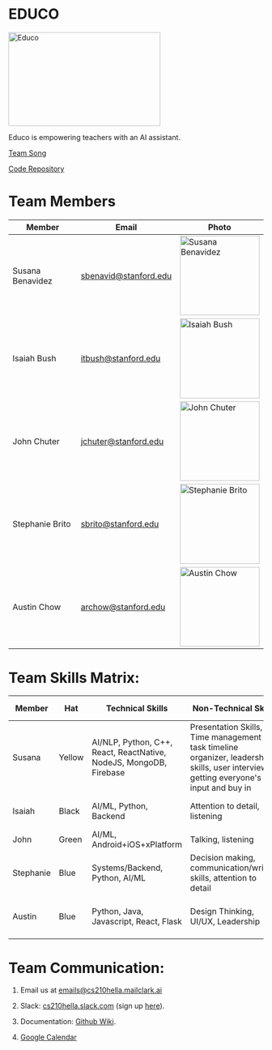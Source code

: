 <!--
# TODO (as team):
1. team comms; how we contact each other (iMessage, email, other?), how tteam contacts us (email, special group?)


RE Comms: I highly highly highly :) suggest Slack. We will want to use it once we start building anyway and makes it easy to search for past Q&A and the channels will be helpful when we break down to tech subteams, etc. You don't have to have it on your phone if that's not doable (you can use the web or desktop app but lets chat about expected response rate in person. 

2. Poll for availability: let's nail down time on our calendar to get work done
-->
# EDUCO

<img src="https://i.imgur.com/oH1r8nv.jpg?1" alt="Educo" width="300" height="185">

Educo is empowering teachers with an AI assistant. 

[Team Song](https://www.youtube.com/watch?v=JC82Il2cjqA)

[Code Repository](https://github.com/LACoderDeBH/edMod/)

# Team Members
Member | Email | Photo
--- | --- | ---
Susana Benavidez | sbenavid@stanford.edu | <img src="https://pbs.twimg.com/profile_images/1212062544715665410/aIB6LaxE_400x400.jpg" alt="Susana Benavidez" width="157.5" height="157.5">
Isaiah Bush | itbush@stanford.edu | <img src="https://i.imgur.com/obCDLXb.jpg" alt="Isaiah Bush" width="157.5" height="157.5">
John Chuter | jchuter@stanford.edu | <img src="https://imgur.com/Drzepet.jpg" alt="John Chuter" width="157.5" height="157.5"><!-- cat: https://imgur.com/0MXcoi9.jpg me:https://imgur.com/SnaySFC.jpg #me2:https://imgur.com/Drzepet.jpg -->
Stephanie Brito  | sbrito@stanford.edu | <img src="https://i.imgur.com/bQ3IRME.jpg?1" alt="Stephanie Brito" width="157.5" height="157.5">
Austin Chow | archow@stanford.edu | <img src="https://imgur.com/sxBbwGg.jpg" alt="Austin Chow" width="157.5" height="157.5">

# Team Skills Matrix:

Member | Hat | Technical Skills | Non-Technical Skills | Personal Traits | Desired Growth | Weaknesses
--- | --- | --- | --- | --- | --- | ---
Susana | Yellow | AI/NLP, Python, C++, React, ReactNative, NodeJS, MongoDB, Firebase | Presentation Skills, Time management / task timeline organizer, leadership skills, user interviews, getting everyone's input and buy in | Thoughtful, resilient, kind, hard working | Implementing lifecycle AI models  | Leveraging cloud services for AI models, UX/UI, design
Isaiah | Black | AI/ML, Python, Backend | Attention to detail, listening | Logical, flexible, optimistic | Project management | UI/UX
John | Green | AI/ML, Android+iOS+xPlatform | Talking, listening | Persistent, Optimistic | NLP | Inefficient
Stephanie | Blue | Systems/Backend, Python, AI/ML | Decision making, communication/writing skills, attention to detail  | Direct, dedicated, & dancing through life | Documentation skills, NLP | Math, imposter syndrone
Austin | Blue | Python, Java, Javascript, React, Flask | Design Thinking, UI/UX, Leadership | Consistent, reliable, hard working | Product management, group dynamics | Self-critical


# Team Communication:
1. Email us at [emails@cs210hella.mailclark.ai](emails@cs210hella.mailclark.ai)

2. Slack: [cs210hella.slack.com](https://cs210hella.slack.com) (sign up [here](https://cs210hella.slack.com/signup)).

3. Documentation: [Github Wiki](https://github.com/cs210/Hella/wiki).

4. [Google Calendar](https://calendar.google.com/calendar/embed?src=stanford.edu_rsg43to2epthvtkim72t0des9o%40group.calendar.google.com&ctz=America%2FLos_Angeles)
